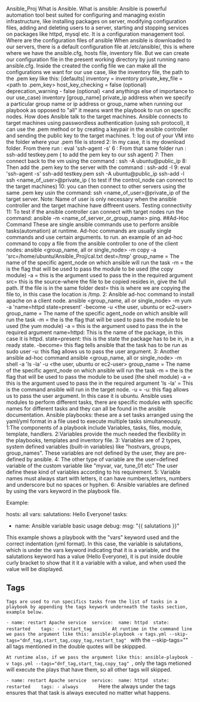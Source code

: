 Ansible_Proj
What is Ansible.
What is ansible: Ansible is powerful automation tool best suited for configuring and managing existin infrastructure, like installing packages on server, modifying configuration files, adding and deleting users to a server, starting and stopping services on packages like httpd, mysql etc. It is a configuration management tool.
Where are the configuration files of ansible
When ansible is downloaded to our servers, there is a default configuration file at /etc/ansible/, this is where where we have the ansible.cfg, hosts file, inventory file. But we can create our configuration file in the present working directory by just running nano ansible.cfg. Inside the created the config file we can make all the configurations we want for our use case, like the inventory file, the path to the .pem key like this:
[defaults] inventory = inventory private_key_file = <path to .pem_key> host_key_checking = false (optional) deprecation_warning - false (optional) <and anythings else of importance to our use_case)
inventory
[group_name] private_ip address
when we specify a particular group name or ip address or group_name when running our playbook as opposed to "all" it means want the playbook to run on specific nodes.
How does Ansible talk to the target machines.
Ansible connects to target machines using passwordless authentication (using ssh protocol), it can use the .pem method or by creating a keypair in the ansible controller and sending the public key to the target machines.
1: log out of your VM into the folder where your .pem file is stored
2: In my case, it is my download folder. From there run : eval 'ssh-agent -s'
6 : From that same folder run : ssh-add testkey.pem ( to add the pem key to our ssh agent)
7: Then connect back to the vm using the command : ssh -A ubuntu@public_ip
8: Then add the .pem key to the server with the command : ssh-add -l
9: eval 'ssh-agent -s' ssh-add testkey.pem ssh -A ubuntu@public_ip ssh-add -l ssh <name_of_user>@private_ip ( to test if the control_node can connect to the target machines)
10: you can then connect to other servers using the same .pem key usin the command:
ssh <name_of_user>@private_ip of the target server. Note: Name of user is only necessary when the ansible controller and the target machine have diffreent users.
Testing connectivity
11: To test if the ansible controller can connect with target nodes run the command: ansible -m <name_of_server_or_group_name> ping.
##Ad-Hoc Command These are single ansible commands use to perform ansible tasks(automation) at runtime. Ad-hoc commands are usually single commands and use certain arguments. to run. an example of an ad-hoc command to copy a file from the ansible controller to one of the client nodes:
ansible <group_name, all or single_node> -m copy -a 'src=/home/ubuntu/Ansible_Proj/cal.txt dest=/tmp'
group_name = The name of the specific agent_node on which ansible will run the task
-m = the is the flag that will be used to pass the module to be used (the copy module)
-a = this is the argument used to pass the in the required argument
src= this is the source-where the file to be copied resides in, give the full path. If the file is in the same folder
dest= this is where we are copying the file to, in this case the location is /tmp.
2: Ansible ad-hoc command to install apache on a client node.
ansible <group_name, all or single_node> -m yum -a 'name=httpd state=present' -become -u <the user, ubuntu or ec2-user>
group_name = The name of the specific agent_node on which ansible will run the task
-m = the is the flag that will be used to pass the module to be used (the yum module)
-a = this is the argument used to pass the in the required argument
name=httpd: This is the name of the package, in this case it is httpd.
state=present: this is the state the package has to be in, in a ready state.
-become= this flag tells ansible that the task has to be run as sudo user
-u: this flag allows us to pass the user argument.
3: Another ansible ad-hoc command
ansible <group_name, all or single_node> -m shell -a 'ls -la' -u <the user, ubuntu or ec2-user>
group_name = The name of the specific agent_node on which ansible will run the task
-m = the is the flag that will be used to pass the module to be used (the shell module)
-a = this is the argument used to pass the in the required argument
'ls -la' = This is the command ansible will run in the target node.
-u = -u: this flag allows us to pass the user argument.
In this case it is ubuntu.
Ansible uses modules to perform different tasks, there are specific modules with specific names for different tasks and they can all be found in the ansible documentation.
Ansible playbooks: these are a set tasks arranged using the yaml/yml format in a file used to execute multiple tasks simultaneously.
1:The components of a playbook include Variables, tasks, files, module, template, handlers. 2:Variables provide the much needed the flexibility in the playbooks, templates and inventory file. 3: Variables are of 2 types, system defined variables (built-in variables) like "hostvars, groups, group_names". These variables are not defined by the user, they are pre-defined by ansible. 4: The other type of variable are the user=defined variable of the custom variable like "myvar, var, tune_01 etc" The user define these kind of variables according to his requirement. 5: Variable names must always start with letters, it can have numbers,letters, numbers and underscore but no spaces or hyphen. 6: Ansible variables are defined by using the vars keyword in the playbook file.



Example: 

 hosts: all 
 vars:
   salutations: Hello Everyone!
 tasks:
  - name: Ansible variable basic usage
    debug:
      msg: "{{ salutations }}"




This example shows a playbook with the "vars" keyword used and the correct indentation (yml format).
In this case, the variable is salutations, which is under the vars keyword indicating that it is a variable, and the salutations keyword has a value (Hello Everyone), it is put inside double curly bracket to show that it it a variable with a value, and when used the value will be displayed.

## Tags
`Tags are used to run specifics tasks from the list of tasks in a playbook by appending the tags keywork underneath the tasks section, example below.`

`- name: restart Apache service 
    service: 
      name: httpd 
      state: restarted   
    tags:
    - restart_tag      
`
`At runtime in the command line we pass the argument like this: ansible-playbook -v tags.yml --skip-tags="dnf_tag,start_tag,copy_tag,restart_tag" `
with the --skip-tags="<name of tags>" all tags mentioned in the double quotes will be skippped.

`At runtime also, if we pass the argument like this: ansible-playbook -v tags.yml --tags="dnf_tag,start_tag,copy_tag" `, only the tags metioned will execute the plays that have them, so all other tags will skipped.

`- name: restart Apache service 
    service: 
      name: httpd 
      state: restarted   
    tags:
    - always      
`
Here the always under the tags ensures that that task is always executed no matter what happens.
